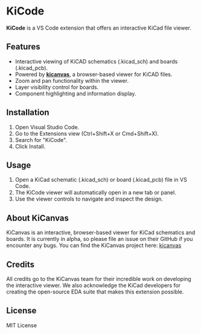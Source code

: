 # KiCode

**KiCode** is a VS Code extension that offers an interactive KiCad file viewer.

## Features

- Interactive viewing of KiCAD schematics (.kicad_sch) and boards (.kicad_pcb).
- Powered by **[kicanvas](https://kicanvas.org/)**, a browser-based viewer for KiCAD files.
- Zoom and pan functionality within the viewer.
- Layer visibility control for boards.
- Component highlighting and information display.


## Installation

1. Open Visual Studio Code.
2. Go to the Extensions view (Ctrl+Shift+X or Cmd+Shift+X).
3. Search for "KiCode".
4. Click Install.

## Usage

1. Open a KiCad schematic (.kicad_sch) or board (.kicad_pcb) file in VS Code.
2. The KiCode viewer will automatically open in a new tab or panel.
3. Use the viewer controls to navigate and inspect the design.

## About KiCanvas

KiCanvas is an interactive, browser-based viewer for KiCad schematics and boards. It is currently in alpha, so please file an issue on their GitHub if you encounter any bugs.  You can find the KiCanvas project here: [kicanvas](https://github.com/theacodes/kicanvas)


## Credits

All credits go to the KiCanvas team for their incredible work on developing the interactive viewer.  We also acknowledge the KiCad developers for creating the open-source EDA suite that makes this extension possible.

## License

MIT License
